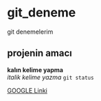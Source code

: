 # git_deneme
git denemelerim

## projenin amacı
**kalın kelime yapma** <br/>
*italik kelime yazma*
`git status`

[GOOGLE Linki](https://www.google.com)

